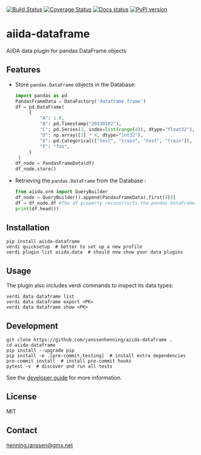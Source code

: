 [![Build Status][ci-badge]][ci-link]
[![Coverage Status][cov-badge]][cov-link]
[![Docs status][docs-badge]][docs-link]
[![PyPI version][pypi-badge]][pypi-link]

# aiida-dataframe

AiiDA data plugin for pandas DataFrame objects

## Features

 * Store `pandas.DataFrame` objects in the Database:
   ```python
   import pandas as pd
   PandasFrameData = DataFactory('dataframe.frame')
   df = pd.DataFrame(
        {
            "A": 1.0,
            "B": pd.Timestamp("20130102"),
            "C": pd.Series(1, index=list(range(4)), dtype="float32"),
            "D": np.array([3] * 4, dtype="int32"),
            "E": pd.Categorical(["test", "train", "test", "train"]),
            "F": "foo",
        }
    )
   df_node = PandasFrameData(df)
   df_node.store()
   ```

 * Retrieving the `pandas.DataFrame` from the Database :
   ```python
   from aiida.orm import QueryBuilder
   df_node = QueryBuilder().append(PandasFrameData).first()[0]
   df = df_node.df #The df property reconstructs the pandas DataFrame
   print(df.head())
   ```

## Installation

```shell
pip install aiida-dataframe
verdi quicksetup  # better to set up a new profile
verdi plugin list aiida.data  # should now show your data plugins
```

## Usage

The plugin also includes verdi commands to inspect its data types:
```shell
verdi data dataframe list
verdi data dataframe export <PK>
verdi data dataframe show <PK>
```

## Development

```shell
git clone https://github.com/janssenhenning/aiida-dataframe .
cd aiida-dataframe
pip install --upgrade pip
pip install -e .[pre-commit,testing]  # install extra dependencies
pre-commit install  # install pre-commit hooks
pytest -v  # discover and run all tests
```

See the [developer guide](http://aiida-dataframe.readthedocs.io/en/latest/developer_guide/index.html) for more information.

## License

MIT
## Contact

henning.janssen@gmx.net


[ci-badge]: https://github.com/janssenhenning/aiida-dataframe/workflows/ci.yml/badge.svg?branch=main
[ci-link]: https://github.com/janssenhenning/aiida-dataframe/actions
[cov-badge]: https://codecov.io/gh/janssenhenning/aiida-dataframe/branch/main/graph/badge.svg
[cov-link]: https://codecov.io/gh/janssenhenning/aiida-dataframe
[docs-badge]: https://readthedocs.org/projects/aiida-dataframe/badge
[docs-link]: http://aiida-dataframe.readthedocs.io/
[pypi-badge]: https://badge.fury.io/py/aiida-dataframe.svg
[pypi-link]: https://badge.fury.io/py/aiida-dataframe
